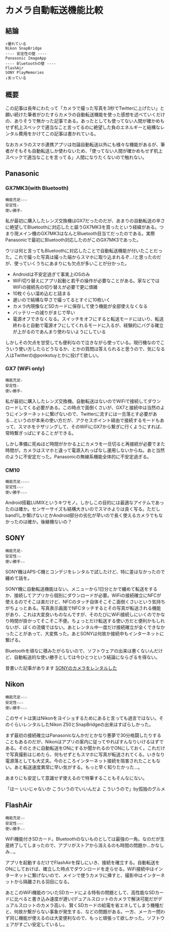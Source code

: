 # カメラ自動転送機能比較
## 結論
```
↑優れている
Nikon SnapBridge
---- 安定性の壁 ----
Panasonic ImageApp
---- Bluetoothの壁 ----
FlashAir
SONY PlayMemories
↓劣っている
```
## 概要
この記事は長年にわたって「カメラで撮った写真を3秒でTwitterに上げたい」と願い続けた筆者がひたすらカメラの自動転送機能を使った感想を述べていくだけの、ありそうで無かった記事である。あったとしても使ってない人間が確かめもせず机上スペックで適当なこと言ってるのに絶望した負のエネルギーと結構なレンタル費用をかけてこの記事は書かれている。

なおカメラのスマホ連携アプリは勿論自動転送以外にも様々な機能があるが、筆者がそもそも自動転送しか使わないため、「使ってない人間が確かめもせず机上スペックで適当なことを言ってる」人間になりたくないので触れない。

## Panasonic
### GX7MK3(with Bluetooth)
```
機能充足☆☆☆
安定性☆
使い勝手☆
```
私が最初に購入したレンズ交換機はGX7だったのだが、あまりの自動転送の辛さに絶望してBluetoothに対応したと謳うGX7MK3を買ったという経緯がある。つまり現メイン機のGX7MK3はなんとBluetooth目当てだったのである。実際Panasonicで最初にBluetooth対応したのがこのGX7MK3であった。

ウリは何と言ってもBluetoothに対応したことで自動転送機能が付いたことだった。これで撮った写真は撮った端からスマホに取り込まれるぞ…!と思ったのだが、使っていくうちにあまりにも欠点が多いことが分かった。

- Androidは不安定過ぎて事実上iOSのみ
- WiFi切り替えにアプリ起動と若干の操作が必要なことがある。家などではWiFiの接続先の切り替えが必要で更に煩雑
- 10枚ぐらい溜め込むと詰まる
- 遅いので結構な早さで撮ってるとすぐに10枚いく
- カメラ内現像などSDカードに保存して使う機能が全部使えなくなる
- バッテリーの減りがまじで早い
- 電源オフできなくなる。スイッチをオフにすると転送モードにはいり、転送終わると自動で電源オフにしてくれるモードに入るが、経験的にバグる確立が上がるのであんまり使わないようにしている

しかしその欠点を甘受しても便利なので泣きながら使っている。現行機なのでこういう使い方したらどうなるか、とかの質問は答えられると思うので、気になる人はTwitterの@ponkotuyとかに投げて欲しい。

### GX7 (WiFi only)
```
機能充足☆
安定性☆
使い勝手☆
```
私が最初に購入したレンズ交換機。自動転送はないのでWiFiで接続してダウンロードしてくる必要がある。この時点で面倒くさいが、GX7と接続中は当然のようにインターネットに繋げないので、Twitterに流すには一旦落とす必要がある…というのが本来の使い方だが、アクセスポイント経由で接続するモードもあって、スマホをテザリングして、そのWiFiにGX7から繋ぎに行くようにすれば、常時繋ぎっぱにすることができる。

しかし準備に死ぬほど時間がかかる上にカメラを一旦切ると再接続が必要でまた時間が。カメラはスマホと違って電源入れっぱなし運用しないからね。あと当然のように不安定だった。Panasonicの無線系機能全体的に不安定過ぎる。

### CM10
```
機能充足☆☆☆☆
安定性☆☆☆
使い勝手☆☆☆
```
Android搭載LUMIXというキワモノ。しかしこの目的には最適なアイテムであったのは確か。センサーサイズも結構大きいのでスマホよりは良く写る。ただしband1しか繋げないとかAndroid部分の劣化が早いので長く使えるカメラでもなかったのは確か。後継機ないの？

## SONY
```
機能充足☆
安定性☆☆
使い勝手☆☆
```

SONY機はAPS-C機とコンデジをレンタルで試したけど、特に差はなかったので纏めて話を。

SONY機に自動転送機能はない。メニューから1日分とかで纏めて転送をするか、接続してアプリから個別にダウンロードが必要。WiFiの接続確立にNFCが使えるのでそこは楽だけど、NFCのタッチ自体そこそこ面倒くさいという気持ちがちょっとある。写真表示画面でNFCタッチするとその写真が転送される機能があり、これは大変良いものなんですが、そのたびにWiFi接続しにいくのでかなり時間が掛かってそこそこ不便。ちょっとだけ転送する使い方だと便利かもしれないが、ぼくの流儀ではない。あとレンタル中一度だけ接続確立が全くできなかったことがあって、大変焦った。あとSONYは何故か接続中もインターネットに繋げる。

Bluetoothを頑なに積みたがらないので、ソフトウェアの出来は悪くないんだけど、自動転送的な使い勝手としては今ひとつという結論にならざるを得ない。

昔書いた記事があります [SONYのカメラをレンタルした](../sony-camera-sp/)

## Nikon
```
機能充足☆☆☆
安定性☆☆☆
使い勝手☆☆☆
```

このサイトは実はNikonをヨイショするためにあると言っても過言ではない。そのぐらいレンタルしたNikon Z50とSnapBridgeの出来はすばらしかった。

まず最初の接続確立はPanasonicなんかだとかなり悪夢で30分格闘したりすることもあるのだが、Nikonはアプリの案内に従ってやればすんなりいけるはずである。そのときに自動転送をONにするか聞かれるのでONにしておく。これだけで写真撮影はじめたら、何もせずともスマホに写真が転送されてくる。いきなり電源落としても大丈夫。今のところインターネット接続を阻害されたこともない。あと転送速度異常に早い気がする。もっと早く知りたかった…。

あまりにも安定して意識せず使えるので特筆することもそんなにない。

「ほー いいじゃないか こういうのでいいんだよ こういうので」by孤独のグルメ

## FlashAir
```
機能充足☆☆
安定性☆☆☆
使い勝手☆☆
```

WiFi機能付きSDカード。Bluetoothのないものとしては最強の一角。なのだが生産終了してしまったので、アプリがストアから消えるのも時間の問題か…かなしみ…。

アプリを起動するだけでFlashAirを探しにいき、接続を確立する。自動転送をONにしておけば、確立した時点でダウンロードを走らせる。WiFi接続中はインターネットに繋げないので、メインで使うカメラに挿すと、撮影中はインターネットから隔離される羽目になる。

あとこのWiFi機能のついたSDカードによる特有の問題として、高性能なSDカードに比べると書き込み速度が遅い(デュアルスロットのカメラで解決可能だがデュアルスロットのカメラ高い)、賢くSDカードの給電を省エネしてしまう機種だと、何故か繋がらない事象が発生する、などの問題がある。一方、メーカー問わず同じ機能が使えるのは大変便利なので、もっと頑張って欲しかった。ソフトウェアがすごい安定しているし。
